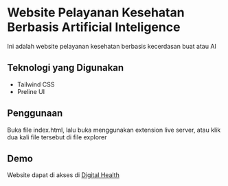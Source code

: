# Website Pelayanan Kesehatan Berbasis Artificial Inteligence
Ini adalah website pelayanan kesehatan berbasis kecerdasan buat atau AI

## Teknologi yang Digunakan

- Tailwind CSS 
- Preline UI

## Penggunaan

Buka file index.html, lalu buka menggunakan extension live server, atau klik dua kali file tersebut di file explorer

## Demo

Website dapat di akses di <a href="https://demo.inifarhan.my.id/digi-health/">Digital Health</a>